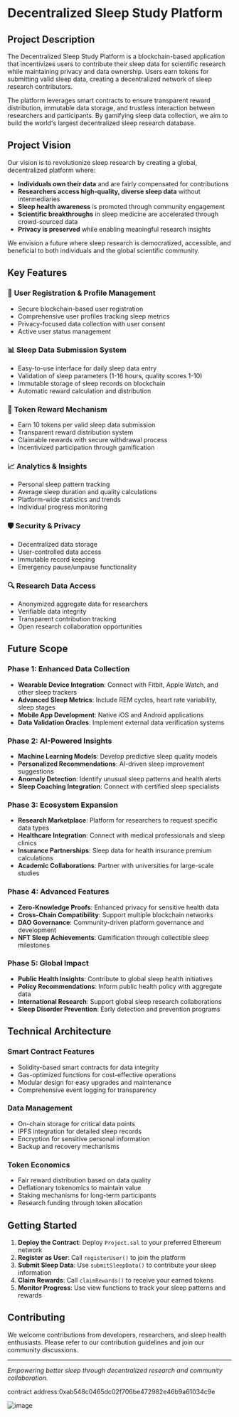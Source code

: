 # Decentralized Sleep Study Platform

## Project Description

The Decentralized Sleep Study Platform is a blockchain-based application that incentivizes users to contribute their sleep data for scientific research while maintaining privacy and data ownership. Users earn tokens for submitting valid sleep data, creating a decentralized network of sleep research contributors.

The platform leverages smart contracts to ensure transparent reward distribution, immutable data storage, and trustless interaction between researchers and participants. By gamifying sleep data collection, we aim to build the world's largest decentralized sleep research database.

## Project Vision

Our vision is to revolutionize sleep research by creating a global, decentralized platform where:

- **Individuals own their data** and are fairly compensated for contributions
- **Researchers access high-quality, diverse sleep data** without intermediaries
- **Sleep health awareness** is promoted through community engagement
- **Scientific breakthroughs** in sleep medicine are accelerated through crowd-sourced data
- **Privacy is preserved** while enabling meaningful research insights

We envision a future where sleep research is democratized, accessible, and beneficial to both individuals and the global scientific community.

## Key Features

### 🔐 **User Registration & Profile Management**
- Secure blockchain-based user registration
- Comprehensive user profiles tracking sleep metrics
- Privacy-focused data collection with user consent
- Active user status management

### 📊 **Sleep Data Submission System**
- Easy-to-use interface for daily sleep data entry
- Validation of sleep parameters (1-16 hours, quality scores 1-10)
- Immutable storage of sleep records on blockchain
- Automatic reward calculation and distribution

### 🎁 **Token Reward Mechanism**
- Earn 10 tokens per valid sleep data submission
- Transparent reward distribution system
- Claimable rewards with secure withdrawal process
- Incentivized participation through gamification

### 📈 **Analytics & Insights**
- Personal sleep pattern tracking
- Average sleep duration and quality calculations
- Platform-wide statistics and trends
- Individual progress monitoring

### 🛡️ **Security & Privacy**
- Decentralized data storage
- User-controlled data access
- Immutable record keeping
- Emergency pause/unpause functionality

### 🔍 **Research Data Access**
- Anonymized aggregate data for researchers
- Verifiable data integrity
- Transparent contribution tracking
- Open research collaboration opportunities

## Future Scope

### Phase 1: Enhanced Data Collection
- **Wearable Device Integration**: Connect with Fitbit, Apple Watch, and other sleep trackers
- **Advanced Sleep Metrics**: Include REM cycles, heart rate variability, sleep stages
- **Mobile App Development**: Native iOS and Android applications
- **Data Validation Oracles**: Implement external data verification systems

### Phase 2: AI-Powered Insights
- **Machine Learning Models**: Develop predictive sleep quality models
- **Personalized Recommendations**: AI-driven sleep improvement suggestions
- **Anomaly Detection**: Identify unusual sleep patterns and health alerts
- **Sleep Coaching Integration**: Connect with certified sleep specialists

### Phase 3: Ecosystem Expansion
- **Research Marketplace**: Platform for researchers to request specific data types
- **Healthcare Integration**: Connect with medical professionals and sleep clinics
- **Insurance Partnerships**: Sleep data for health insurance premium calculations
- **Academic Collaborations**: Partner with universities for large-scale studies

### Phase 4: Advanced Features
- **Zero-Knowledge Proofs**: Enhanced privacy for sensitive health data
- **Cross-Chain Compatibility**: Support multiple blockchain networks
- **DAO Governance**: Community-driven platform governance and development
- **NFT Sleep Achievements**: Gamification through collectible sleep milestones

### Phase 5: Global Impact
- **Public Health Insights**: Contribute to global sleep health initiatives
- **Policy Recommendations**: Inform public health policy with aggregate data
- **International Research**: Support global sleep research collaborations
- **Sleep Disorder Prevention**: Early detection and prevention programs

## Technical Architecture

### Smart Contract Features
- Solidity-based smart contracts for data integrity
- Gas-optimized functions for cost-effective operations
- Modular design for easy upgrades and maintenance
- Comprehensive event logging for transparency

### Data Management
- On-chain storage for critical data points
- IPFS integration for detailed sleep records
- Encryption for sensitive personal information
- Backup and recovery mechanisms

### Token Economics
- Fair reward distribution based on data quality
- Deflationary tokenomics to maintain value
- Staking mechanisms for long-term participants
- Research funding through token allocation

## Getting Started

1. **Deploy the Contract**: Deploy `Project.sol` to your preferred Ethereum network
2. **Register as User**: Call `registerUser()` to join the platform
3. **Submit Sleep Data**: Use `submitSleepData()` to contribute your sleep information
4. **Claim Rewards**: Call `claimRewards()` to receive your earned tokens
5. **Monitor Progress**: Use view functions to track your sleep patterns and rewards

## Contributing

We welcome contributions from developers, researchers, and sleep health enthusiasts. Please refer to our contribution guidelines and join our community discussions.

---

*Empowering better sleep through decentralized research and community collaboration.*

contract address:0xab548c0465dc02f706be472982e46b9a61034c9e

![image](https://github.com/user-attachments/assets/652c2e6a-e79d-4ed8-b476-dd85279c6e0d)
